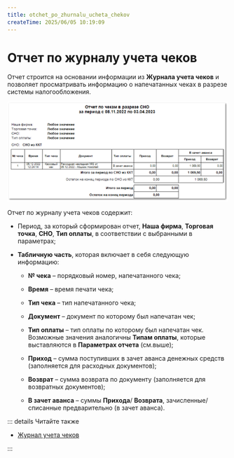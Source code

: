 ```yaml
---
title: otchet_po_zhurnalu_ucheta_chekov
createTime: 2025/06/05 10:19:09
---
```

# Отчет по журналу учета чеков
Отчет строится на основании информации из **Журнала учета чеков** и позволяет просматривать информацию о напечатанных чеках в разрезе системы налогообложения.

![](../../../assets/work/three/078.png)

Отчет по журналу учета чеков содержит:

- Период, за который сформирован отчет, **Наша фирма**, **Торговая точка**, **СНО**, **Тип оплаты**, в соответствии с выбранными в параметрах;

- **Табличную часть**, которая включает в себя следующую информацию:

    - **№ чека** – порядковый номер, напечатанного чека;

    - **Время** – время печати чека;

    - **Тип чека** – тип напечатанного чека;

    - **Документ** – документ по которому был напечатан чек;

    - **Тип оплаты** – тип оплаты по которому был напечатан чек. Возможные значения аналогичны **Типам оплаты**, которые выставляются в **Параметрах отчета** (см.выше);

    - **Приход** – сумма поступивших в зачет аванса денежных средств (заполняется для расходных документов);

    - **Возврат** – сумма возврата по документу (заполняется для возвратных документов);

    - **В зачет аванса** – суммы **Прихода**/ **Возврата**, зачисленные/ списанные предварительно (в зачет аванса).

::: details Читайте также

- [Журнал учета чеков](../../../specification/finansy/zhurnal_ucheta_chekov.md) 

:::